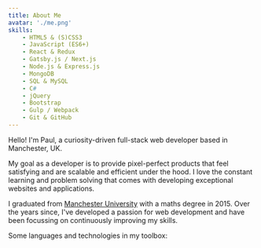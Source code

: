 ```yaml
---
title: About Me
avatar: './me.png'
skills:
    - HTML5 & (S)CSS3
    - JavaScript (ES6+)
    - React & Redux
    - Gatsby.js / Next.js
    - Node.js & Express.js
    - MongoDB
    - SQL & MySQL
    - C#
    - jQuery
    - Bootstrap
    - Gulp / Webpack
    - Git & GitHub
---
```


Hello! I'm Paul, a curiosity-driven full-stack web developer based in Manchester, UK.

My goal as a developer is to provide pixel-perfect products that feel satisfying and are scalable and efficient under the hood. I love the constant learning and problem solving that comes with developing exceptional websites and applications.

I graduated from [Manchester University](https://www.manchester.ac.uk/) with a maths degree in 2015. Over the years since, I've developed a passion for web development and have been focussing on continuously improving my skills.

Some languages and technologies in my toolbox:
